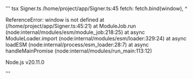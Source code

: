 ''' 
tsx Signer.ts 
/home/project/app/Signer.ts:45
  fetch: fetch.bind(window),
                    ^


ReferenceError: window is not defined
    at <anonymous> (/home/project/app/Signer.ts:45:21)
    at ModuleJob.run (node:internal/modules/esm/module_job:218:25)
    at async ModuleLoader.import (node:internal/modules/esm/loader:329:24)
    at async loadESM (node:internal/process/esm_loader:28:7)
    at async handleMainPromise (node:internal/modules/run_main:113:12)

Node.js v20.11.0

'''

